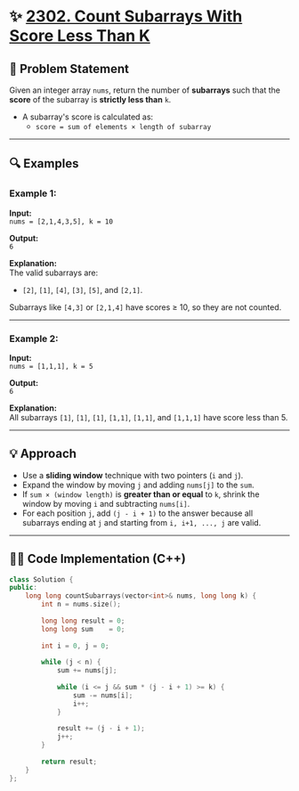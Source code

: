 # ✨ [2302. Count Subarrays With Score Less Than K](https://leetcode.com/problems/count-subarrays-with-score-less-than-k/)

## 📜 Problem Statement

Given an integer array `nums`, return the number of **subarrays** such that the **score** of the subarray is **strictly less than** `k`.

- A subarray's score is calculated as:
  - `score = sum of elements × length of subarray`

---

## 🔍 Examples

### Example 1:

**Input:**  
`nums = [2,1,4,3,5], k = 10`

**Output:**  
`6`

**Explanation:**  
The valid subarrays are:
- `[2]`, `[1]`, `[4]`, `[3]`, `[5]`, and `[2,1]`.

Subarrays like `[4,3]` or `[2,1,4]` have scores ≥ 10, so they are not counted.

---

### Example 2:

**Input:**  
`nums = [1,1,1], k = 5`

**Output:**  
`6`

**Explanation:**  
All subarrays `[1]`, `[1]`, `[1]`, `[1,1]`, `[1,1]`, and `[1,1,1]` have score less than 5.

---

## 💡 Approach

- Use a **sliding window** technique with two pointers (`i` and `j`).
- Expand the window by moving `j` and adding `nums[j]` to the `sum`.
- If `sum × (window length)` is **greater than or equal** to `k`, shrink the window by moving `i` and subtracting `nums[i]`.
- For each position `j`, add `(j - i + 1)` to the answer because all subarrays ending at `j` and starting from `i, i+1, ..., j` are valid.

---

## 👨‍💻 Code Implementation (C++)

```cpp
class Solution {
public:
    long long countSubarrays(vector<int>& nums, long long k) {
        int n = nums.size();
        
        long long result = 0;
        long long sum    = 0;
        
        int i = 0, j = 0;
        
        while (j < n) {
            sum += nums[j];
            
            while (i <= j && sum * (j - i + 1) >= k) {
                sum -= nums[i];
                i++;
            }
            
            result += (j - i + 1);
            j++;
        }
        
        return result;
    }
};
